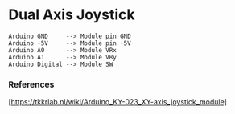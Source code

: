 # Dual Axis Joystick

	Arduino GND 	--> Module pin GND
	Arduino +5V 	--> Module pin +5V
	Arduino A0 		--> Module VRx
	Arduino A1 		--> Module VRy
	Arduino Digital --> Module SW

### References
[https://tkkrlab.nl/wiki/Arduino_KY-023_XY-axis_joystick_module]